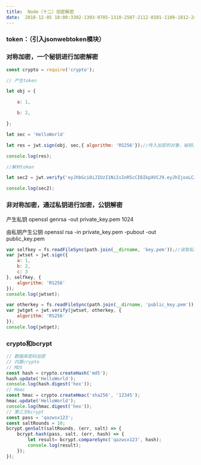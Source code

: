 ```yaml
---
title:  Node（十二）加密解密 
date:  2018-12-05 18:00:3302-1303-0705-1310-2507-2112-0101-1109-1812-2404-1811-2603-1502-2309-1908-1906-2810-2509-26 
---
```

### token：（引入jsonwebtoken模块）

### 对称加密，一个秘钥进行加密解密

```javascript
const crypto = require('crypto');

// 产生token

let obj = {

    a: 1,

    b: 2,

};

let sec = 'HelloWorld'

let res = jwt.sign(obj, sec,{ algorithm: 'RS256'});//传入加密的对象，秘钥，加密方式

console.log(res);

//解析token

let sec2 = jwt.verify('eyJhbGciOiJIUzI1NiIsInR5cCI6IkpXVCJ9.eyJhIjoxLCJiIjoyLCJpYXQiOjE1NDM5ODA0NTF9.ORMQa_LBbDCd7XEEHgVGN2EnccL2kTOyDidE-b4ANMY', sec);

console.log(sec2);
```

### 非对称加密，通过私钥进行加密，公钥解密

产生私钥 openssl genrsa -out private\_key.pem 1024

由私钥产生公钥 openssl rsa -in private\_key.pem -pubout -out public\_key.pem

```javascript
var selfkey = fs.readFileSync(path.join(__dirname, 'key.pem'));//读取私钥路径
var jwtset = jwt.sign({
    a: 1,
    b: 2,
    c: 3
}, selfkey, {
    algorithm: 'RS256'
});
console.log(jwtset);

var otherkey = fs.readFileSync(path.join(__dirname, 'public_key.pem'));//读取公钥路径
var jwtget = jwt.verify(jwtset, otherkey, {
    algorithm: 'RS256'
});
console.log(jwtget);
```

### crypto和bcrypt

```javascript
// 数据库密码加密
// 内置crypto
// MD5
const hash = crypto.createHash('md5');
hash.update('HelloWorld');
console.log(hash.digest('hex'));
// Hmac
const hmac = crypto.createHmac('sha256', '12345');
hmac.update('HelloWorld');
console.log(hmac.digest('hex'));
// 第三方bcrypt
const pass = 'qazwsx123';
const saltRounds = 10;
bcrypt.genSalt(saltRounds, (err, salt) => {
    bcrypt.hash(pass, salt, (err, hash) => {
        let result= bcrypt.compareSync('qazwsx123', hash);
        console.log(result);
    });
});
```